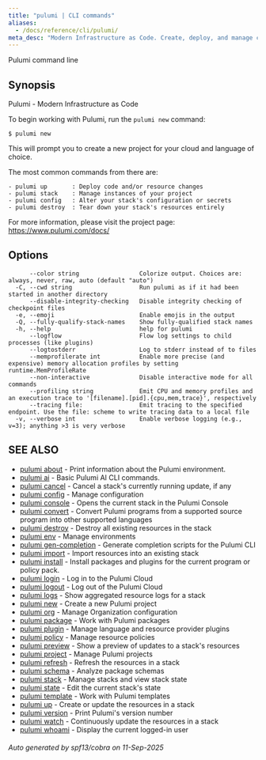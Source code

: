 ```yaml
---
title: "pulumi | CLI commands"
aliases:
  - /docs/reference/cli/pulumi/
meta_desc: "Modern Infrastructure as Code. Create, deploy, and manage cloud resources using familiar programming languages."
---
```




Pulumi command line

## Synopsis

Pulumi - Modern Infrastructure as Code

To begin working with Pulumi, run the `pulumi new` command:

    $ pulumi new

This will prompt you to create a new project for your cloud and language of choice.

The most common commands from there are:

    - pulumi up       : Deploy code and/or resource changes
    - pulumi stack    : Manage instances of your project
    - pulumi config   : Alter your stack's configuration or secrets
    - pulumi destroy  : Tear down your stack's resources entirely

For more information, please visit the project page: https://www.pulumi.com/docs/

## Options

```
      --color string                 Colorize output. Choices are: always, never, raw, auto (default "auto")
  -C, --cwd string                   Run pulumi as if it had been started in another directory
      --disable-integrity-checking   Disable integrity checking of checkpoint files
  -e, --emoji                        Enable emojis in the output
  -Q, --fully-qualify-stack-names    Show fully-qualified stack names
  -h, --help                         help for pulumi
      --logflow                      Flow log settings to child processes (like plugins)
      --logtostderr                  Log to stderr instead of to files
      --memprofilerate int           Enable more precise (and expensive) memory allocation profiles by setting runtime.MemProfileRate
      --non-interactive              Disable interactive mode for all commands
      --profiling string             Emit CPU and memory profiles and an execution trace to '[filename].[pid].{cpu,mem,trace}', respectively
      --tracing file:                Emit tracing to the specified endpoint. Use the file: scheme to write tracing data to a local file
  -v, --verbose int                  Enable verbose logging (e.g., v=3); anything >3 is very verbose
```

## SEE ALSO

* [pulumi about](/docs/iac/cli/commands/pulumi_about/)	 - Print information about the Pulumi environment.
* [pulumi ai](/docs/iac/cli/commands/pulumi_ai/)	 - Basic Pulumi AI CLI commands.
* [pulumi cancel](/docs/iac/cli/commands/pulumi_cancel/)	 - Cancel a stack's currently running update, if any
* [pulumi config](/docs/iac/cli/commands/pulumi_config/)	 - Manage configuration
* [pulumi console](/docs/iac/cli/commands/pulumi_console/)	 - Opens the current stack in the Pulumi Console
* [pulumi convert](/docs/iac/cli/commands/pulumi_convert/)	 - Convert Pulumi programs from a supported source program into other supported languages
* [pulumi destroy](/docs/iac/cli/commands/pulumi_destroy/)	 - Destroy all existing resources in the stack
* [pulumi env](/docs/iac/cli/commands/pulumi_env/)	 - Manage environments
* [pulumi gen-completion](/docs/iac/cli/commands/pulumi_gen-completion/)	 - Generate completion scripts for the Pulumi CLI
* [pulumi import](/docs/iac/cli/commands/pulumi_import/)	 - Import resources into an existing stack
* [pulumi install](/docs/iac/cli/commands/pulumi_install/)	 - Install packages and plugins for the current program or policy pack.
* [pulumi login](/docs/iac/cli/commands/pulumi_login/)	 - Log in to the Pulumi Cloud
* [pulumi logout](/docs/iac/cli/commands/pulumi_logout/)	 - Log out of the Pulumi Cloud
* [pulumi logs](/docs/iac/cli/commands/pulumi_logs/)	 - Show aggregated resource logs for a stack
* [pulumi new](/docs/iac/cli/commands/pulumi_new/)	 - Create a new Pulumi project
* [pulumi org](/docs/iac/cli/commands/pulumi_org/)	 - Manage Organization configuration
* [pulumi package](/docs/iac/cli/commands/pulumi_package/)	 - Work with Pulumi packages
* [pulumi plugin](/docs/iac/cli/commands/pulumi_plugin/)	 - Manage language and resource provider plugins
* [pulumi policy](/docs/iac/cli/commands/pulumi_policy/)	 - Manage resource policies
* [pulumi preview](/docs/iac/cli/commands/pulumi_preview/)	 - Show a preview of updates to a stack's resources
* [pulumi project](/docs/iac/cli/commands/pulumi_project/)	 - Manage Pulumi projects
* [pulumi refresh](/docs/iac/cli/commands/pulumi_refresh/)	 - Refresh the resources in a stack
* [pulumi schema](/docs/iac/cli/commands/pulumi_schema/)	 - Analyze package schemas
* [pulumi stack](/docs/iac/cli/commands/pulumi_stack/)	 - Manage stacks and view stack state
* [pulumi state](/docs/iac/cli/commands/pulumi_state/)	 - Edit the current stack's state
* [pulumi template](/docs/iac/cli/commands/pulumi_template/)	 - Work with Pulumi templates
* [pulumi up](/docs/iac/cli/commands/pulumi_up/)	 - Create or update the resources in a stack
* [pulumi version](/docs/iac/cli/commands/pulumi_version/)	 - Print Pulumi's version number
* [pulumi watch](/docs/iac/cli/commands/pulumi_watch/)	 - Continuously update the resources in a stack
* [pulumi whoami](/docs/iac/cli/commands/pulumi_whoami/)	 - Display the current logged-in user

###### Auto generated by spf13/cobra on 11-Sep-2025
